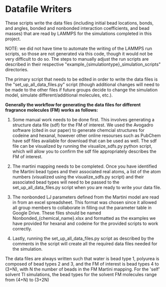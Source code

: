 # Datafile Writers
These scripts write the data files (including initial bead locations, bonds, and angles, bonded and nonbonded interaction coefficients, and bead masses) that are read by LAMMPS for the simulations completed in this project.

NOTE: we did not have time to automate the writing of the LAMMPS run scripts, so those are not generated via this code, though it would not be very difficult to do so. The steps to manually adjust the run scripts are described in their respective "example_{simulationtype}_simulation_scripts" directories.

The primary script that needs to be edited in order to write the data files is the "set_up_all_data_files.py" script (though additional changes will need to be made to the other files if future groups decide to change the simulation model, simulate different/additional molecules, etc.). 

**Generally the workflow for generating the data files for different fragrance molecules (FM) works as follows:**
1. Some manual work needs to be done first. This involves generating a structure data file (sdf) for the FM of interest. We used the Avogadro software (cited in our paper) to generate chemcial structures for codeine and hexanal, however other online resourses such as PubChem have sdf files available for download that can be used as well. The sdf file can be visualized by running the visualize_sdfs.py python script, which will allow you to confirm the sdf file appropriately describes the FM of interest.

2. The martini mapping needs to be completed. Once you have identified the Martini bead types and their associated real atoms, a list of the atom numbers (visualized using the visualize_sdfs.py script) and their associated bead types will need to be passed to the set_up_all_data_files.py script when you are ready to write your data file.

3. The nonbonded LJ parameters defined from the Martini model are read in from an excel spreadsheet. This format was chosen since it allowed all group members to collaborate in filling out the parameter table in Google Drive. These files should be named Nonbonded_{chemical_name}.xlsx and formatted as the examples we have provided for hexanal and codeine for the provided scripts to work correctly.

4. Lastly, running the set_up_all_data_files.py script as described by the comments in the script will create all the required data files needed for the simulation. 

The data files are always written such that water is bead type 1, polyurea is composed of bead types 2 and 3, and the FM of interest is bead types 4 to (3+N), with N the number of beads in the FM Martini mapping. For the 'self' solvent TI simulations, the bead types for the solvent FM molecules range from (4+N) to (3+2N)
